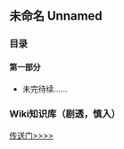 ## 未命名 Unnamed

### 目录
#### 第一部分
- 未完待续……

### Wiki知识库（剧透，慎入）
[传送门>>>>](https://github.com/dccil/log10c/wiki)
